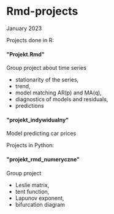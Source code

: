 # Rmd-projects
January 2023

Projects done in R:
#### "Projekt.Rmd"
Group project about time series
- stationarity of the series,
- trend,
- model matching AR(p) and MA(q),
- diagnostics of models and residuals,
- predictions


#### "projekt_indywidualny"
Model predicting car prices



Projects in Python:
#### "projekt_rmd_numeryczne"
Group project 
- Leslie matrix,
- tent function,
- Lapunov exponent,
- bifurcation diagram
